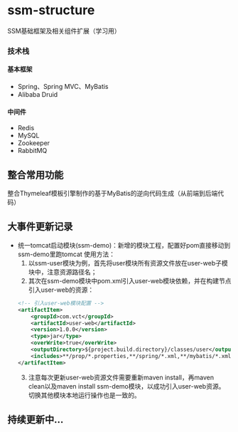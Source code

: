 # ssm-structure
SSM基础框架及相关组件扩展（学习用）

### 技术栈
#### 基本框架
- Spring、Spring MVC、MyBatis
- Alibaba Druid

#### 中间件
- Redis
- MySQL
- Zookeeper
- RabbitMQ

## 整合常用功能
整合Thymeleaf模板引擎制作的基于MyBatis的逆向代码生成（从前端到后端代码）

## 大事件更新记录
- 统一tomcat启动模块(ssm-demo)：新增的模块工程，配置好pom直接移动到ssm-demo里跑tomcat
使用方法：
    1. 以ssm-user模块为例，首先将user模块所有资源文件放在user-web子模块中，注意资源路径名；
    2. 其次在ssm-demo模块中pom.xml引入user-web模块依赖，并在构建节点引入user-web的资源：
    ```xml
    <!-- 引入user-web模块配置 -->
    <artifactItem>
        <groupId>com.vct</groupId>
        <artifactId>user-web</artifactId>
        <version>1.0.0</version>
        <type>jar</type>
        <overWrite>true</overWrite>
        <outputDirectory>${project.build.directory}/classes/user</outputDirectory>
        <includes>**/prop/*.properties,**/spring/*.xml,**/mybatis/*.xml</includes>
    </artifactItem>
    ```
    3. 注意每次更新user-web资源文件需要重新maven install，再maven clean以及maven install ssm-demo模块，以成功引入user-web资源。
    切换其他模块本地运行操作也是一致的。

## 持续更新中...
